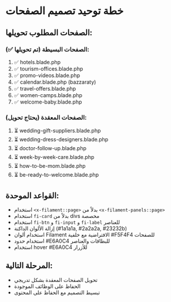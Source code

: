 # خطة توحيد تصميم الصفحات

## الصفحات المطلوب تحويلها:

### الصفحات البسيطة (تم تحويلها ✅):
1. ✅ hotels.blade.php
2. ✅ tourism-offices.blade.php  
3. ✅ promo-videos.blade.php
4. ✅ calendar.blade.php (bazzaraty)
5. ✅ travel-offers.blade.php
6. ✅ women-camps.blade.php
7. ✅ welcome-baby.blade.php

### الصفحات المعقدة (يحتاج تحويل):
1. ⏳ wedding-gift-suppliers.blade.php
2. ⏳ wedding-dress-designers.blade.php
3. ⏳ doctor-follow-up.blade.php
4. ⏳ week-by-week-care.blade.php
5. ⏳ how-to-be-mom.blade.php
6. ⏳ be-ready-to-welcome.blade.php

## القواعد الموحدة:
- استخدام `<x-filament::page>` بدلاً من `<x-filament-panels::page>`
- استخدام `fi-card` بدلاً من divs مخصصة
- استخدام `fi-btn` و `fi-input` و `fi-label` للعناصر
- إزالة الألوان الداكنة (#1a1a1a, #2a2a2a, #23232b)
- استخدام ألوان Filament الافتراضية مع خلفية #F5F4F4 للصفحات
- استخدام حدود #E6A0C4 للبطاقات والعناصر
- استخدام hover #E6A0C4 للأزرار

## المرحلة التالية:
- تحويل الصفحات المعقدة بشكل تدريجي
- الحفاظ على الوظائف الموجودة
- تبسيط التصميم مع الحفاظ على المحتوى

